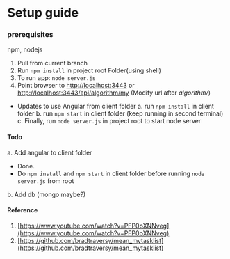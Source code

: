 
# Setup guide
### prerequisites
npm, nodejs

1. Pull from current branch
2. Run `npm install` in project root Folder(using shell)
3. To run app: `node server.js`
4. Point browser to [http://localhost:3443](http://localhost:3443) or
    [http://localhost:3443/api/algorithm/my](http://localhost:3443/api/algorithm/my)
    (Modify url after *algorithm/*)

- Updates to use Angular from client folder
  a. run `npm install` in client folder
  b. run `npm start` in client folder (keep running in second terminal)
  c. Finally, run `node server.js` in project root to start node server


#### Todo
a. Add angular to client folder
  - Done.
  - Do `npm install` and `npm start` in client folder before running `node server.js` from root

b. Add db (mongo maybe?)
#### Reference
1. [https://www.youtube.com/watch?v=PFP0oXNNveg](https://www.youtube.com/watch?v=PFP0oXNNveg)
2. [https://github.com/bradtraversy/mean_mytasklist](https://github.com/bradtraversy/mean_mytasklist)

